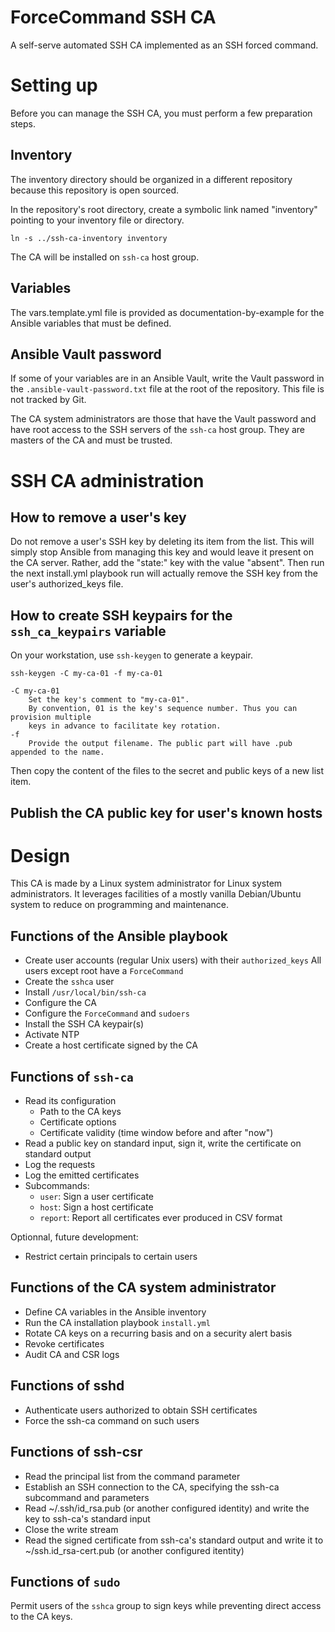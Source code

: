 ForceCommand SSH CA
===================

A self-serve automated SSH CA implemented as an SSH forced command.


Setting up
==========

Before you can manage the SSH CA, you must perform a few preparation steps.


Inventory
---------

The inventory directory should be organized in a different repository because
this repository is open sourced.

In the repository's root directory, create a symbolic link named "inventory"
pointing to your inventory file or directory.

    ln -s ../ssh-ca-inventory inventory

The CA will be installed on `ssh-ca` host group.


Variables
---------

The vars.template.yml file is provided as documentation-by-example for the
Ansible variables that must be defined.


Ansible Vault password
----------------------

If some of your variables are in an Ansible Vault, write the Vault
password in the `.ansible-vault-password.txt` file at the root of the
repository. This file is not tracked by Git.

The CA system administrators are those that have the Vault password and
have root access to the SSH servers of the `ssh-ca` host group. They are
masters of the CA and must be trusted.


SSH CA administration
=====================

How to remove a user's key
--------------------------

Do not remove a user's SSH key by deleting its item from the list. This
will simply stop Ansible from managing this key and would leave it
present on the CA server. Rather, add the "state:" key with the value
"absent". Then run the next install.yml playbook run will actually
remove the SSH key from the user's authorized\_keys file.


How to create SSH keypairs for the `ssh_ca_keypairs` variable
-------------------------------------------------------------

On your workstation, use `ssh-keygen` to generate a keypair.

    ssh-keygen -C my-ca-01 -f my-ca-01
  
    -C my-ca-01
        Set the key's comment to "my-ca-01".
        By convention, 01 is the key's sequence number. Thus you can provision multiple
        keys in advance to facilitate key rotation.
    -f
        Provide the output filename. The public part will have .pub appended to the name.

Then copy the content of the files to the secret and public keys of a new list item.


Publish the CA public key for user's known hosts
------------------------------------------------


Design
======

This CA is made by a Linux system administrator for Linux system
administrators. It leverages facilities of a mostly vanilla Debian/Ubuntu
system to reduce on programming and maintenance.


Functions of the Ansible playbook
---------------------------------

 * Create user accounts (regular Unix users) with their `authorized_keys` 
   All users except root have a `ForceCommand`
 * Create the `sshca` user
 * Install `/usr/local/bin/ssh-ca`
 * Configure the CA
 * Configure the `ForceCommand` and `sudoers`
 * Install the SSH CA keypair(s)
 * Activate NTP
 * Create a host certificate signed by the CA


Functions of `ssh-ca`
---------------------

 * Read its configuration
   * Path to the CA keys
   * Certificate options
   * Certificate validity (time window before and after "now")
 * Read a public key on standard input, sign it, write the certificate on standard output
 * Log the requests
 * Log the emitted certificates
 * Subcommands:
   * `user`: Sign a user certificate
   * `host`: Sign a host certificate
   * `report`: Report all certificates ever produced in CSV format

Optionnal, future development:

 * Restrict certain principals to certain users


Functions of the CA system administrator
----------------------------------------

 * Define CA variables in the Ansible inventory
 * Run the CA installation playbook `install.yml`
 * Rotate CA keys on a recurring basis and on a security alert basis
 * Revoke certificates
 * Audit CA and CSR logs


Functions of sshd
-----------------

 * Authenticate users authorized to obtain SSH certificates
 * Force the ssh-ca command on such users


Functions of ssh-csr
--------------------

 * Read the principal list from the command parameter
 * Establish an SSH connection to the CA, specifying the ssh-ca subcommand and parameters
 * Read ~/.ssh/id\_rsa.pub (or another configured identity) and write the key to ssh-ca's standard input
 * Close the write stream
 * Read the signed certificate from ssh-ca's standard output and write it to ~/ssh.id\_rsa-cert.pub (or another configured itentity)


Functions of `sudo`
-------------------

Permit users of the `sshca` group to sign keys while preventing direct access to the CA keys.

